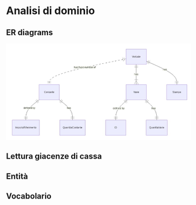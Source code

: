 # Analisi di dominio

## ER diagrams
![ER](./Images/ER01.png)

## Lettura giacenze di cassa

## Entità

## Vocabolario





